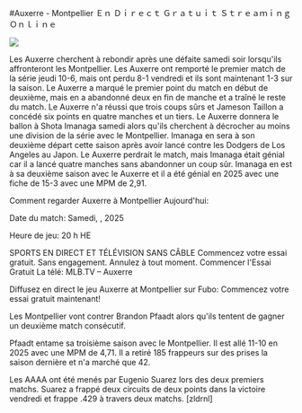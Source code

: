 #Auxerre - Montpellier Ｅｎ Ｄｉｒｅｃｔ Ｇｒａｔｕｉｔ Ｓｔｒｅａｍｉｎｇ Ｏｎｌｉｎｅ  
  
  
[![](https://i.imgur.com/qSNzIqt.png)](https://movie.rssnews.media/KcjisZcH.php)  
  
Les Auxerre cherchent à rebondir après une défaite samedi soir lorsqu'ils affronteront les Montpellier. Les Auxerre ont remporté le premier match de la série jeudi 10-6, mais ont perdu 8-1 vendredi et ils sont maintenant 1-3 sur la saison. Le Auxerre a marqué le premier point du match en début de deuxième, mais en a abandonné deux en fin de manche et a traîné le reste du match. Le Auxerre n'a réussi que trois coups sûrs et Jameson Taillon a concédé six points en quatre manches et un tiers. Le Auxerre donnera le ballon à Shota Imanaga samedi alors qu'ils cherchent à décrocher au moins une division de la série avec le Montpellier. Imanaga en sera à son deuxième départ cette saison après avoir lancé contre les Dodgers de Los Angeles au Japon. Le Auxerre perdrait le match, mais Imanaga était génial car il a lancé quatre manches sans abandonner un coup sûr. Imanaga en est à sa deuxième saison avec le Auxerre et il a été génial en 2025 avec une fiche de 15-3 avec une MPM de 2,91.

Comment regarder Auxerre à Montpellier Aujourd'hui:

Date du match: Samedi, , 2025

Heure de jeu: 20 h HE

SPORTS EN DIRECT ET TÉLÉVISION SANS CÂBLE
Commencez votre essai gratuit. Sans engagement. Annulez à tout moment.
Commencer l'Essai Gratuit
La télé: MLB.TV – Auxerre

Diffusez en direct le jeu Auxerre at Montpellier sur Fubo: Commencez votre essai gratuit maintenant!

Les Montpellier vont contrer Brandon Pfaadt alors qu'ils tentent de gagner un deuxième match consécutif.

Pfaadt entame sa troisième saison avec le Montpellier. Il est allé 11-10 en 2025 avec une MPM de 4,71. Il a retiré 185 frappeurs sur des prises la saison dernière et n'a marché que 42.

Les AAAA ont été menés par Eugenio Suarez lors des deux premiers matchs. Suarez a frappé deux circuits de deux points dans la victoire vendredi et frappe .429 à travers deux matchs. [zldrnl]